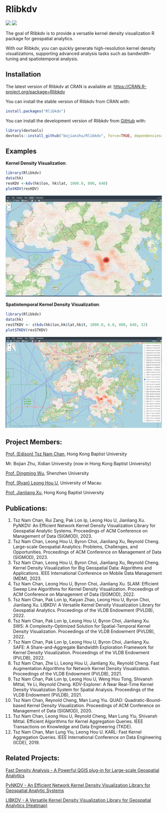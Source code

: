 # Rlibkdv

[![](https://www.r-pkg.org/badges/version/Rlibkdv?color=blue)](https://cran.r-project.org/package=spNetwork)
[![](http://cranlogs.r-pkg.org/badges/grand-total/Rlibkdv?color=blue)](https://cran.r-project.org/package=spNetwork)

The goal of Rlibkdv is to provide a versatile kernel density visualization R package for geospatial analytics.

With our Rlibkdv, you can quickly generate high-resolution kernel density visualizations, supporting advanced analysis tasks such as bandwidth-tuning and spatiotemporal analysis.

## Installation

The latest version of Rlibkdv at CRAN is available at:
<https://CRAN.R-project.org/package=Rlibkdv>

You can install the stable version of Rlibkdv from CRAN with:

``` r
install.packages("Rlibkdv")
```

You can install the development version of Rlibkdv from
[GitHub](https://github.com/) with:

``` r
library(devtools)
devtools::install_github("bojianzhu/Rlibkdv", force=TRUE, dependencies=FALSE, upgrade="never")
```

## Examples

**Kernel Density Visualization**:

``` r
library(Rlibkdv)
data(hk)
resKDV <-kdv(hk$lon, hk$lat, 1000.0, 800, 640)
plotKDV(resKDV)
```

![image-20230804221151903](./inst/extdata/README.assets/image-20230804221151903.png)

**Spatiotemporal Kernel Density Visualization**:

```R
library(Rlibkdv)
data(hk)
resSTKDV <- stkdv(hk$lon,hk$lat,hk$t, 1000.0, 6.0, 800, 640, 32)
plotSTKDV(resSTKDV)
```

![image-20230804221415816](./inst/extdata/README.assets/image-20230804221415816.png)

## Project Members:

[Prof. (Edison) Tsz Nam Chan](https://www.comp.hkbu.edu.hk/~edisonchan/), Hong Kong Baptist University

Mr. Bojian Zhu, Xidian University (now in Hong Kong Baptist University)

[Prof. Dingming Wu](https://dingmingwu.github.io/dingming.page/), Shenzhen University

[Prof. (Ryan) Leong Hou U](https://www.fst.um.edu.mo/personal/ryanlhu/), University of Macau

[Prof. Jianliang Xu](https://www.comp.hkbu.edu.hk/~xujl/), Hong Kong Baptist University

## Publications:

1. Tsz Nam Chan, Rui Zang, Pak Lon Ip, Leong Hou U, Jianliang Xu. PyNKDV: An Efficient Network Kernel Density Visualization Library for Geospatial Analytic Systems. Proceedings of ACM Conference on Management of Data (SIGMOD), 2023.
2. Tsz Nam Chan, Leong Hou U, Byron Choi, Jianliang Xu, Reynold Cheng. Large-scale Geospatial Analytics: Problems, Challenges, and Opportunities. Proceedings of ACM Conference on Management of Data (SIGMOD), 2023.
3. Tsz Nam Chan, Leong Hou U, Byron Choi, Jianliang Xu, Reynold Cheng. Kernel Density Visualization for Big Geospatial Data: Algorithms and Applications. IEEE International Conference on Mobile Data Management (MDM), 2023.
4. Tsz Nam Chan, Leong Hou U, Byron Choi, Jianliang Xu. SLAM: Efficient Sweep Line Algorithms for Kernel Density Visualization. Proceedings of ACM Conference on Management of Data (SIGMOD), 2022.
5. Tsz Nam Chan, Pak Lon Ip, Kaiyan Zhao, Leong Hou U, Byron Choi, Jianliang Xu. LIBKDV: A Versatile Kernel Density Visualization Library for Geospatial Analytics. Proceedings of the VLDB Endowment (PVLDB), 2022.
6. Tsz Nam Chan, Pak Lon Ip, Leong Hou U, Byron Choi, Jianliang Xu. SWS: A Complexity-Optimized Solution for Spatial-Temporal Kernel Density Visualization. Proceedings of the VLDB Endowment (PVLDB), 2022.
7. Tsz Nam Chan, Pak Lon Ip, Leong Hou U, Byron Choi, Jianliang Xu. SAFE: A Share-and-Aggregate Bandwidth Exploration Framework for Kernel Density Visualization. Proceedings of the VLDB Endowment (PVLDB), 2022.
8. Tsz Nam Chan, Zhe Li, Leong Hou U, Jianliang Xu, Reynold Cheng. Fast Augmentation Algorithms for Network Kernel Density Visualization. Proceedings of the VLDB Endowment (PVLDB), 2021.
9. Tsz Nam Chan, Pak Lon Ip, Leong Hou U, Weng Hou Tong, Shivansh Mittal, Ye Li, Reynold Cheng. KDV-Explorer: A Near Real-Time Kernel Density Visualization System for Spatial Analysis. Proceedings of the VLDB Endowment (PVLDB), 2021.
10. Tsz Nam Chan, Reynold Cheng, Man Lung Yiu. QUAD: Quadratic-Bound-based Kernel Density Visualization. Proceedings of ACM Conference on Management of Data (SIGMOD), 2020.
11. Tsz Nam Chan, Leong Hou U, Reynold Cheng, Man Lung Yiu, Shivansh Mittal. Efficient Algorithms for Kernel Aggregation Queries. IEEE Transactions on Knowledge and Data Engineering (TKDE).
12. Tsz Nam Chan, Man Lung Yiu, Leong Hou U. KARL: Fast Kernel Aggregation Queries. IEEE International Conference on Data Engineering (ICDE), 2019.

## Related Projects:

[Fast Density Analysis - A Powerful QGIS plug-in for Large-scale Geospatial Analytics](https://github.com/bojianzhu/qgis-fast-kernel-density-analysis)

[PyNKDV - An Efficient Network Kernel Density Visualization Library for Geospatial Analytic Systems](https://github.com/edisonchan2013928/PyNKDV)

[LIBKDV - A Versatile Kernel Density Visualization Library for Geospatial Analytics (Heatmap)](https://github.com/libkdv/libkdv)

